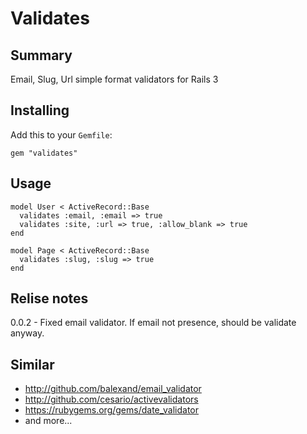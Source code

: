 # Validates

## Summary

Email, Slug, Url simple format validators for Rails 3

## Installing

Add this to your `Gemfile`:

    gem "validates"

## Usage

    model User < ActiveRecord::Base
      validates :email, :email => true
      validates :site, :url => true, :allow_blank => true
    end

    model Page < ActiveRecord::Base
      validates :slug, :slug => true
    end


## Relise notes

0.0.2 - Fixed email validator. If email not presence, should be validate anyway.

## Similar

* http://github.com/balexand/email_validator
* http://github.com/cesario/activevalidators
* https://rubygems.org/gems/date_validator
* and more...
